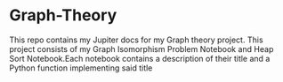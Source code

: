 # Graph-Theory
This repo contains my Jupiter docs for my Graph theory project. This project consists of my Graph Isomorphism Problem Notebook and Heap Sort Notebook.Each notebook  contains a description of their title and a Python function implementing said title
